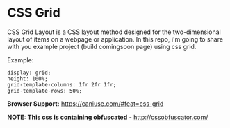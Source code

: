 # CSS Grid

CSS Grid Layout is a CSS layout method designed for the two-dimensional layout of items on a webpage or application. In this repo, i'm going to share with you example project (build comingsoon page) using css grid.


Example:

    display: grid;
    height: 100%;
    grid-template-columns: 1fr 2fr 1fr;
    grid-template-rows: 50%;


**Browser Support:** https://caniuse.com/#feat=css-grid

**NOTE: This css is containing obfuscated** - http://cssobfuscator.com/
